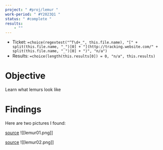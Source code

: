```yaml
---
project: " #proj/lemur "
work-period: " #Y2023Q1 "
status: " #complete "
results:
    - ""
---
```


- Ticket: `=choice(regextest("^T\d+_", this.file.name), "[" + split(this.file.name, "_")[0] + "](http://tracking.website.com/" + split(this.file.name, "_")[0] + ")", "n/a")`
- Results: `=choice(length(this.results[0]) = 0, "n/a", this.results)`

# Objective

Learn what lemurs look like

# Findings

Here are two pictures I found:

[source](https://images.app.goo.gl/RQDXXsSoR4Fm3c8c9) 
![[lemur01.png]]

[source](https://images.app.goo.gl/ifPmHvBTtyosuYeZA) 
![[lemur02.png]]